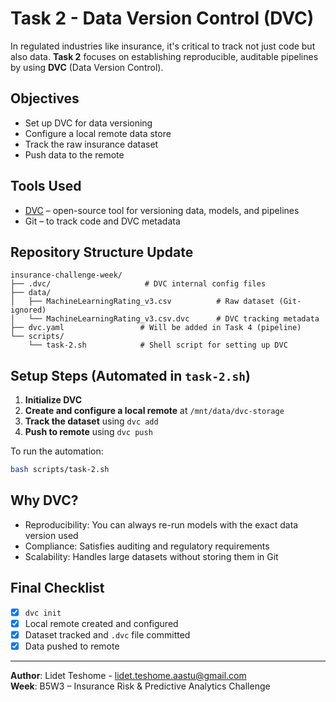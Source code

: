 # Task 2 - Data Version Control (DVC)

In regulated industries like insurance, it's critical to track not just code but also data. **Task 2** focuses on establishing reproducible, auditable pipelines by using **DVC** (Data Version Control).

## Objectives

* Set up DVC for data versioning
* Configure a local remote data store
* Track the raw insurance dataset
* Push data to the remote

## Tools Used

* [DVC](https://dvc.org/) – open-source tool for versioning data, models, and pipelines
* Git – to track code and DVC metadata

## Repository Structure Update

```
insurance-challenge-week/
├── .dvc/                     # DVC internal config files
├── data/
│   ├── MachineLearningRating_v3.csv          # Raw dataset (Git-ignored)
│   └── MachineLearningRating_v3.csv.dvc      # DVC tracking metadata
├── dvc.yaml                 # Will be added in Task 4 (pipeline)
└── scripts/
    └── task-2.sh            # Shell script for setting up DVC
```

## Setup Steps (Automated in `task-2.sh`)

1. **Initialize DVC**
2. **Create and configure a local remote** at `/mnt/data/dvc-storage`
3. **Track the dataset** using `dvc add`
4. **Push to remote** using `dvc push`

To run the automation:

```bash
bash scripts/task-2.sh
```

## Why DVC?

* Reproducibility: You can always re-run models with the exact data version used
* Compliance: Satisfies auditing and regulatory requirements
* Scalability: Handles large datasets without storing them in Git

## Final Checklist

* [x] `dvc init`
* [x] Local remote created and configured
* [x] Dataset tracked and `.dvc` file committed
* [x] Data pushed to remote

---

**Author**: Lidet Teshome - lidet.teshome.aastu@gmail.com  
**Week**: B5W3 – Insurance Risk & Predictive Analytics Challenge
